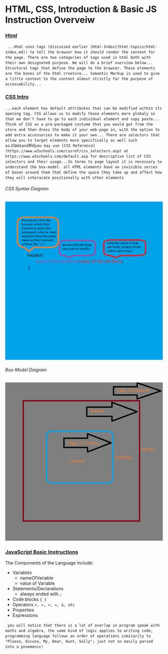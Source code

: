 # HTML, CSS, Introduction & Basic JS Instruction Overveiw

### [Html](html-topics/text-structure-markup.md)

` ...Html uses tags (discussed earlier [Html-Index](html-topics/html-index.md)) to tell the browser how it should render the content for the page. There are two categories of tags used in html both with their own designated purpose. We will do a brief overview below... Structural tags that define the page to the browser. These elements are the bones of the html creature... Semantic Markup is used to give a little context to the content almost strictly for the purpose of accessability...`

### [CSS Intro](css-topics/css-index.md)

` ...each element has default attributes that can be modified within its opening tag. CSS allows us to modify those elements more globaly so that we don't have to go to each individual element and copy paste... Think of CSS as a pre-packaged costume that you would get from the store and then dress the body of your web-page in, with the option to add extra accessories to make it your own... There are selectors that allow you to target elements more specifically as well such as `.class` and `#id` you may use [CSS Reference](https://www.w3schools.com/cssref/css_selectors.asp) at https://www.w3schools.com/default.asp for descriptive list of CSS selectors and their usage...In terms to page layout it is necessary to understand the box-model. all HTML elements have an invisible series of boxes around them that define the space they take up and affect how they will interacate positionally with other elements `

###### CSS Syntax Diagram
![Syntax-diagram](css-topics/css-diagrams/css-syntax-dia.png)

###### Box-Model Diagram
![Box-Model](css-topics/css-diagrams/css-box-model.png)


### [JavaScript Basic Instructions](js-topics/basic-js-instructions.md)

The Components of the Language include:
- Variables
  - nameOfVariable
  - value of Variable
- Statements/Declarations
  - always ended with `;`
- Code blocks `{ }`
- Operators ` +, >, <, =, &, etc `
- Properties
- Expressions

` you will notice that there is a lot of overlap in program speak with maths and algebra, the same kind of logic applies to writing code, programming language follows an order of operations similarily to "Please, Excuse, My, Dear, Aunt, Sally"; just not so easily parsed into a pnuemonic!`